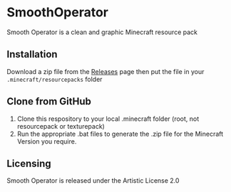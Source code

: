 # SmoothOperator
Smooth  Operator is a clean and graphic Minecraft resource pack

## Installation

Download a zip file from the [Releases](https://github.com/fiftywalrus/smoothoperator/releases) page then put the file in your `.minecraft/resourcepacks` folder

## Clone from GitHub

1. Clone this respository to your local .minecraft folder (root, not resourcepack or texturepack)
2. Run the appropriate .bat files to generate the .zip file for the Minecraft Version you require.

## Licensing

Smooth Operator is released under the Artistic License 2.0
